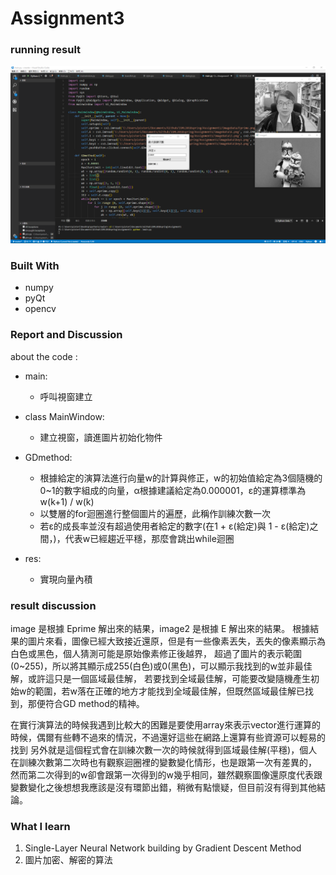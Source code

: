 # Assignment3
### running result

![](pic1.png)

### Built With
  * numpy
  * pyQt
  * opencv
 
### Report and Discussion
about the code :
* main:
  * 呼叫視窗建立

* class MainWindow:
  * 建立視窗，讀進圖片初始化物件

* GDmethod:
  * 根據給定的演算法進行向量w的計算與修正，w的初始值給定為3個隨機的0~1的數字組成的向量，α根據建議給定為0.000001，ε的運算標準為w(k+1) / w(k)
  * 以雙層的for迴圈進行整個圖片的遍歷，此稱作訓練次數一次
  * 若ε的成長率並沒有超過使用者給定的數字(在1 + ε(給定)與 1 - ε(給定)之間，)，代表w已經趨近平穩，那麼會跳出while迴圈

* res:
  * 實現向量內積

### result discussion
image 是根據 Eprime 解出來的結果，image2 是根據 E 解出來的結果。
根據結果的圖片來看，圖像已經大致接近還原，但是有一些像素丟失，丟失的像素顯示為白色或黑色，個人猜測可能是原始像素修正後越界，
超過了圖片的表示範圍(0~255)，所以將其顯示成255(白色)或0(黑色)，可以顯示我找到的w並非最佳解，或許這只是一個區域最佳解，
若要找到全域最佳解，可能要改變隨機產生初始w的範圍，若w落在正確的地方才能找到全域最佳解，但既然區域最佳解已找到，那便符合GD method的精神。

在實行演算法的時候我遇到比較大的困難是要使用array來表示vector進行運算的時候，偶爾有些轉不過來的情況，不過還好這些在網路上還算有些資源可以輕易的找到
另外就是這個程式會在訓練次數一次的時候就得到區域最佳解(平穩)，個人在訓練次數第二次時也有觀察迴圈裡的變數變化情形，也是跟第一次有差異的，
然而第二次得到的w卻會跟第一次得到的w幾乎相同，雖然觀察圖像還原度代表跟變數變化之後想想我應該是沒有環節出錯，稍微有點懷疑，但目前沒有得到其他結論。

### What I learn
1. Single-Layer Neural Network building by Gradient Descent Method
2. 圖片加密、解密的算法
